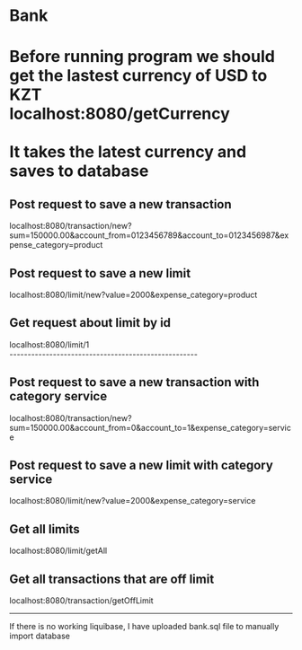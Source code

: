 # Bank
<h1>Before running program we should get the lastest currency of USD to KZT</h>
<div>localhost:8080/getCurrency</div>
<br>
<div>It takes the latest currency and saves to database</div>

<h2>Post request to save a new transaction</h2>
<div>localhost:8080/transaction/new?sum=150000.00&account_from=0123456789&account_to=0123456987&expense_category=product</div>
<h2>Post request to save a new limit</h2>
<div>localhost:8080/limit/new?value=2000&expense_category=product</div>

<h2>Get request about limit by id</h2>
<div>localhost:8080/limit/1</div>
----------------------------------------------------
<h2>Post request to save a new transaction with category service</h2>
<div>localhost:8080/transaction/new?sum=150000.00&account_from=0&account_to=1&expense_category=service</div>
<h2>Post request to save a new limit with category service</h2>
<div>localhost:8080/limit/new?value=2000&expense_category=service</div>
<h2>Get all limits</h2>
<div>localhost:8080/limit/getAll</div>

<h2>Get all transactions that are off limit</h2>
<div>localhost:8080/transaction/getOffLimit</div>


------------------------------------------------
<div>If there is no working liquibase, I have uploaded bank.sql file to manually import database</div>
